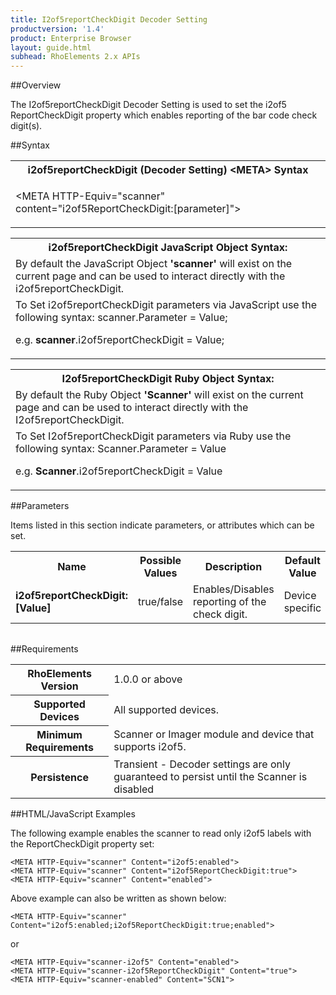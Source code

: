 ```yaml
---
title: I2of5reportCheckDigit Decoder Setting
productversion: '1.4'
product: Enterprise Browser
layout: guide.html
subhead: RhoElements 2.x APIs
---
```


##Overview

The I2of5reportCheckDigit Decoder Setting is used to set the i2of5 ReportCheckDigit property which enables reporting of the bar code check digit(s).

##Syntax

<table class="re-table"><tr><th class="tableHeading">i2of5reportCheckDigit (Decoder Setting) &lt;META&gt; Syntax
</th></tr><tr><td class="clsSyntaxCells clsOddRow"><p>&lt;META HTTP-Equiv="scanner" content="i2of5ReportCheckDigit:[parameter]"&gt;</p></td></tr></table>
<table class="re-table"><tr><th class="tableHeading">i2of5reportCheckDigit JavaScript Object Syntax:</th></tr><tr><td class="clsSyntaxCells clsOddRow">
By default the JavaScript Object <b>'scanner'</b> will exist on the current page and can be used to interact directly with the i2of5reportCheckDigit.
</td></tr><tr><td class="clsSyntaxCells clsEvenRow">
To Set i2of5reportCheckDigit parameters via JavaScript use the following syntax: scanner.Parameter = Value;
<P />e.g. <b>scanner</b>.i2of5reportCheckDigit = Value;
</td></tr></table>
<table class="re-table"><tr><th class="tableHeading">I2of5reportCheckDigit Ruby Object Syntax:</th></tr><tr><td class="clsSyntaxCells clsOddRow">
By default the Ruby Object <b>'Scanner'</b> will exist on the current page and can be used to interact directly with the I2of5reportCheckDigit.
</td></tr><tr><td class="clsSyntaxCells clsEvenRow">
To Set I2of5reportCheckDigit parameters via Ruby use the following syntax: Scanner.Parameter = Value
<P />e.g. <b>Scanner</b>.i2of5reportCheckDigit = Value
</td></tr></table>



##Parameters


Items listed in this section indicate parameters, or attributes which can be set.
<table class="re-table"><col width="20%" /><col width="20%" /><col width="38%" /><col width="22%" /><tr><th class="tableHeading">Name</th><th class="tableHeading">Possible Values</th><th class="tableHeading">Description</th><th class="tableHeading">Default Value</th></tr><tr><td class="clsSyntaxCells clsOddRow"><b>i2of5reportCheckDigit:[Value]
</b></td><td class="clsSyntaxCells clsOddRow">true/false</td><td class="clsSyntaxCells clsOddRow">Enables/Disables reporting of the check digit.</td><td class="clsSyntaxCells clsOddRow">Device specific</td></tr></table>
<table class="re-table"><col width="78%" /><col width="8%" /><col width="1%" /><col width="5%" /><col width="1%" /><col width="5%" /><col width="2%" /></table>





##Requirements

<table class="re-table"><tr><th class="tableHeading">RhoElements Version</th><td class="clsSyntaxCell clsEvenRow">1.0.0 or above
</td></tr><tr><th class="tableHeading">Supported Devices</th><td class="clsSyntaxCell clsOddRow">All supported devices.</td></tr><tr><th class="tableHeading">Minimum Requirements</th><td class="clsSyntaxCell clsOddRow">Scanner or Imager module and device that supports i2of5.</td></tr><tr><th class="tableHeading">Persistence</th><td class="clsSyntaxCell clsEvenRow">Transient - Decoder settings are only guaranteed to persist until the Scanner is disabled</td></tr></table>


##HTML/JavaScript Examples

The following example enables the scanner to read only i2of5 labels with the ReportCheckDigit property set:

	<META HTTP-Equiv="scanner" Content="i2of5:enabled">
	<META HTTP-Equiv="scanner" Content="i2of5ReportCheckDigit:true">
	<META HTTP-Equiv="scanner" Content="enabled">
	
Above example can also be written as shown below:

	<META HTTP-Equiv="scanner" Content="i2of5:enabled;i2of5ReportCheckDigit:true;enabled">
	
or

	<META HTTP-Equiv="scanner-i2of5" Content="enabled">
	<META HTTP-Equiv="scanner-i2of5ReportCheckDigit" Content="true">
	<META HTTP-Equiv="scanner-enabled" Content="SCN1">
	





